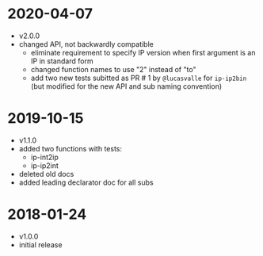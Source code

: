 # 2020-04-07
- v2.0.0
- changed API, not backwardly compatible
    + eliminate requirement to specify IP
      version when first argument is an IP in standard form
    + changed function names to use "2" instead of "to"
    + add two new tests subitted as PR # 1 by `@lucasvalle` for
      `ip-ip2bin` (but modified for the new API and sub naming
      convention)

# 2019-10-15
- v1.1.0
- added two functions with tests:
    + ip-int2ip
    + ip-ip2int
- deleted old docs
- added leading declarator doc for all subs


# 2018-01-24
- v1.0.0
- initial release
